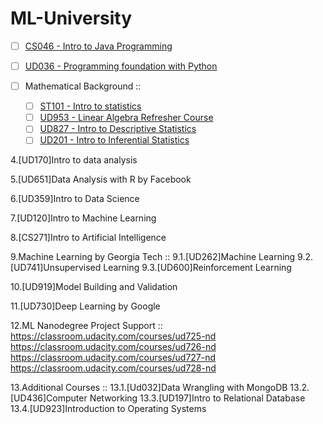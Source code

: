 # ML-University

-[ ] [CS046 - Intro to Java Programming](https://www.udacity.com/course/intro-to-java-programming--cs046) 

-[ ] [UD036 - Programming foundation with Python](https://www.udacity.com/course/programming-foundations-with-python--ud036)

-[ ] Mathematical Background ::
	- [ ] [ST101 - Intro to statistics](https://www.udacity.com/course/intro-to-statistics--st101) 
	- [ ] [UD953 - Linear Algebra Refresher Course](https://www.udacity.com/course/linear-algebra-refresher-course--ud953) 
	- [ ] [UD827 - Intro to Descriptive Statistics](https://www.udacity.com/course/intro-to-descriptive-statistics--ud827) 
	- [ ] [UD201 - Intro to Inferential Statistics](https://www.udacity.com/course/intro-to-inferential-statistics--ud201)

4.[UD170]Intro to data analysis
	
5.[UD651]Data Analysis with R by Facebook

6.[UD359]Intro to Data Science 

7.[UD120]Intro to Machine Learning

8.[CS271]Intro to Artificial Intelligence 

9.Machine Learning by Georgia Tech ::
9.1.[UD262]Machine Learning
9.2.[UD741]Unsupervised Learning
9.3.[UD600]Reinforcement Learning

10.[UD919]Model Building and Validation

11.[UD730]Deep Learning by Google 


12.ML Nanodegree Project Support  ::
https://classroom.udacity.com/courses/ud725-nd
https://classroom.udacity.com/courses/ud726-nd
https://classroom.udacity.com/courses/ud727-nd
https://classroom.udacity.com/courses/ud728-nd

13.Additional Courses ::
13.1.[Ud032]Data Wrangling with MongoDB
13.2.[UD436]Computer Networking
13.3.[UD197]Intro to Relational Database
13.4.[UD923]Introduction to Operating Systems
